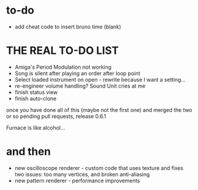 # to-do

- add cheat code to insert bruno time (blank)

# THE REAL TO-DO LIST

- Amiga's Period Modulation not working
- Song is silent after playing an order after loop point
- Select loaded instrument on open - rewrite because I want a setting...
- re-engineer volume handling? Sound Unit cries at me
- finish status view
- finish auto-clone

once you have done all of this (maybe not the first one) and merged the two or so pending pull requests, release 0.6.1

Furnace is like alcohol...

# and then

- new oscilloscope renderer - custom code that uses texture and fixes two issues: too many vertices, and broken anti-aliasing
- new pattern renderer - performance improvements
